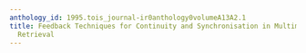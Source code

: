 ```yaml
---
anthology_id: 1995.tois_journal-ir0anthology0volumeA13A2.1
title: Feedback Techniques for Continuity and Synchronisation in Multimedia Information
  Retrieval
---
```

